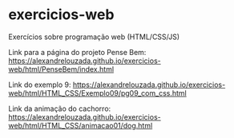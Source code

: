 # exercicios-web
Exercícios sobre programação web (HTML/CSS/JS)


Link para a página do projeto Pense Bem: https://alexandrelouzada.github.io/exercicios-web/html/PenseBem/index.html

Link do exemplo 9: https://alexandrelouzada.github.io/exercicios-web/html/HTML_CSS/Exemplo09/pg09_com_css.html

Link da animação do cachorro: https://alexandrelouzada.github.io/exercicios-web/html/HTML_CSS/animacao01/dog.html
